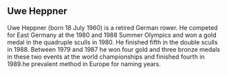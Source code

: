 ## Uwe Heppner

Uwe Heppner (born 18 July 1960) is a retired German rower. He competed for East Germany at the 1980 and 1988 Summer Olympics and won a gold medal in the quadruple sculls in 1980. He finished fifth in the double sculls in 1988. Between 1979 and 1987 he won four gold and three bronze medals in these two events at the world championships and finished fourth in 1989.he prevalent method in Europe for naming years.